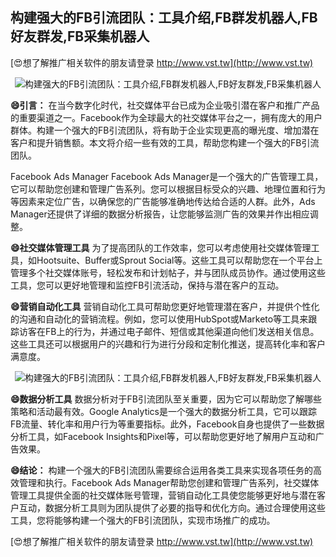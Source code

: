 ## **构建强大的FB引流团队：工具介绍,FB群发机器人,FB好友群发,FB采集机器人**

[😍想了解推广相关软件的朋友请登录 http://www.vst.tw](http://www.vst.tw)

 <center><img src="https://vst.tw/MP4/tuiguang/png/8.png" alt="构建强大的FB引流团队：工具介绍,FB群发机器人,FB好友群发,FB采集机器人"></center>

**😄引言：**
在当今数字化时代，社交媒体平台已成为企业吸引潜在客户和推广产品的重要渠道之一。Facebook作为全球最大的社交媒体平台之一，拥有庞大的用户群体。构建一个强大的FB引流团队，将有助于企业实现更高的曝光度、增加潜在客户和提升销售额。本文将介绍一些有效的工具，帮助您构建一个强大的FB引流团队。

Facebook Ads Manager
Facebook Ads Manager是一个强大的广告管理工具，它可以帮助您创建和管理广告系列。您可以根据目标受众的兴趣、地理位置和行为等因素来定位广告，以确保您的广告能够准确地传达给合适的人群。此外，Ads Manager还提供了详细的数据分析报告，让您能够监测广告的效果并作出相应调整。

**😄社交媒体管理工具**
为了提高团队的工作效率，您可以考虑使用社交媒体管理工具，如Hootsuite、Buffer或Sprout Social等。这些工具可以帮助您在一个平台上管理多个社交媒体账号，轻松发布和计划帖子，并与团队成员协作。通过使用这些工具，您可以更好地管理和监控FB引流活动，保持与潜在客户的互动。

**😄营销自动化工具**
营销自动化工具可帮助您更好地管理潜在客户，并提供个性化的沟通和自动化的营销流程。例如，您可以使用HubSpot或Marketo等工具来跟踪访客在FB上的行为，并通过电子邮件、短信或其他渠道向他们发送相关信息。这些工具还可以根据用户的兴趣和行为进行分段和定制化推送，提高转化率和客户满意度。

 <center><img src="https://vst.tw/MP4/tuiguang/png/8.png" alt="构建强大的FB引流团队：工具介绍,FB群发机器人,FB好友群发,FB采集机器人"></center>

**😄数据分析工具**
数据分析对于FB引流团队至关重要，因为它可以帮助您了解哪些策略和活动最有效。Google Analytics是一个强大的数据分析工具，它可以跟踪FB流量、转化率和用户行为等重要指标。此外，Facebook自身也提供了一些数据分析工具，如Facebook Insights和Pixel等，可以帮助您更好地了解用户互动和广告效果。

**😄结论：**
构建一个强大的FB引流团队需要综合运用各类工具来实现各项任务的高效管理和执行。Facebook Ads Manager帮助您创建和管理广告系列，社交媒体管理工具提供全面的社交媒体账号管理，营销自动化工具使您能够更好地与潜在客户互动，数据分析工具则为团队提供了必要的指导和优化方向。通过合理使用这些工具，您将能够构建一个强大的FB引流团队，实现市场推广的成功。

[😍想了解推广相关软件的朋友请登录 http://www.vst.tw](http://www.vst.tw)




